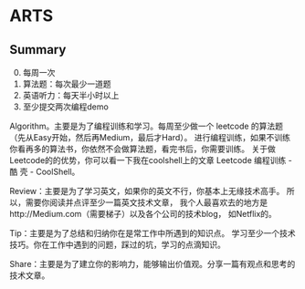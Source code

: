 # ARTS

## Summary

0. 每周一次
1. 算法题：每次最少一道题
2. 英语听力：每天半小时以上
3. 至少提交两次编程demo



Algorithm。主要是为了编程训练和学习。每周至少做一个 leetcode 的算法题（先从Easy开始，然后再Medium，最后才Hard）。
进行编程训练，如果不训练你看再多的算法书，你依然不会做算法题，看完书后，你需要训练。
关于做Leetcode的的优势，你可以看一下我在coolshell上的文章 Leetcode 编程训练 - 酷 壳 - CoolShell。




Review：主要是为了学习英文，如果你的英文不行，你基本上无缘技术高手。
所以，需要你阅读并点评至少一篇英文技术文章，
我个人最喜欢去的地方是http://Medium.com（需要梯子）以及各个公司的技术blog，
如Netflix的。




Tip：主要是为了总结和归纳你在是常工作中所遇到的知识点。
学习至少一个技术技巧。你在工作中遇到的问题，踩过的坑，学习的点滴知识。





Share：主要是为了建立你的影响力，能够输出价值观。分享一篇有观点和思考的技术文章。

